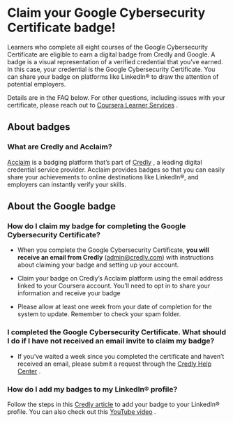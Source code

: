 # Claim your Google Cybersecurity Certificate badge!
Learners who complete all eight courses of the Google Cybersecurity Certificate are eligible to earn a digital badge from Credly and Google. A badge is a visual representation of a verified credential that you’ve earned. In this case, your credential is the Google Cybersecurity Certificate. You can share your badge on platforms like LinkedIn® to draw the attention of potential employers.

Details are in the FAQ below. For other questions, including issues with your certificate, please reach out to 
[Coursera Learner Services](https://www.coursera.support/s/learner-help-center?language=en_US)
.

## About badges
### What are Credly and Acclaim? 
[Acclaim](https://info.credly.com/product/acclaim)
 is a badging platform that’s part of 
[Credly](https://info.credly.com/)
, a leading digital credential service provider. Acclaim provides badges so that you can easily share your achievements to online destinations like LinkedIn®, and employers can instantly verify your skills.

## About the Google badge
### How do I claim my badge for completing the Google Cybersecurity Certificate?
- When you complete the Google Cybersecurity Certificate, **you will receive an email from Credly** (admin@credly.com) with instructions about claiming your badge and setting up your account.

- Claim your badge on Credly’s Acclaim platform using the email address linked to your Coursera account. You’ll need to opt in to share your information and receive your badge

- Please allow at least one week from your date of completion for the system to update. Remember to check your spam folder.

### I completed the Google Cybersecurity Certificate. What should I do if I have not received an email invite to claim my badge?
- If you’ve waited a week since you completed the certificate and haven’t received an email, please submit a request through the 
[Credly Help Center](https://support.credly.com/hc/en-us)
.

### How do I add my badges to my LinkedIn® profile?
Follow the steps in this 
[Credly article](https://support.credly.com/hc/en-us/articles/360021221491-How-can-I-add-my-badge-to-my-LinkedIn-profile-and-share-to-my-feed)
 to add your badge to your LinkedIn® profile. You can also check out this 
[YouTube video](https://www.youtube.com/watch?v=I19hmgYmsI4&ab_channel=NetCastonWebTechZone)
.